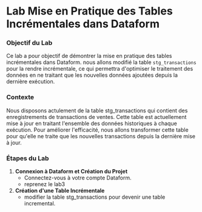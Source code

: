# Lab Mise en Pratique des Tables Incrémentales dans Dataform
### Objectif du Lab
Ce lab a pour objectif de démontrer la mise en pratique des tables incrémentales dans Dataform. nous allons modifié la table `stg_transactions` pour la rendre incrémentale, ce qui permettra d'optimiser le traitement des données en ne traitant que les nouvelles données ajoutées depuis la dernière exécution.
### Contexte
Nous disposons actulement de la table stg_transactions qui contient des enregistrements de transactions de ventes. Cette table est actuellement mise à jour en traitant l'ensemble des données historiques à chaque exécution. Pour améliorer l'efficacité, nous allons transformer cette table pour qu'elle ne traite que les nouvelles transactions depuis la dernière mise à jour.

### Étapes du Lab
1. **Connexion à Dataform et Création du Projet**
   * Connectez-vous à votre compte Dataform.
   * reprenez le lab3
2. **Création d'une Table Incrémentale**
   * modifier la table stg_transactions pour devenir une table incremental.